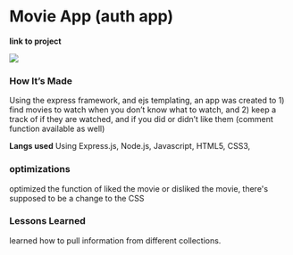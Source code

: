 # Movie App (auth app)

**link to project**

![](shot2.png)

### How It’s Made

Using the express framework, and ejs templating, an app was created to 1) find movies to watch when you don’t know what to watch, and 2) keep a track of if they are watched, and if you did or didn’t like them (comment function available as well) 

<b>Langs used</b>
Using Express.js, Node.js, Javascript, HTML5, CSS3,

### optimizations

optimized the function of liked the movie or disliked the movie, there's supposed to be a change to the CSS

### Lessons Learned
learned how to pull information from different collections. 